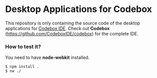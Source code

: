 Desktop Applications for Codebox
===============

This repository is only containing the source code of the desktop applications for [Codebox IDE](https://github.com/CodeboxIDE/codebox).
Check out **Codebox** (https://github.com/CodeboxIDE/codebox) for the complete IDE.

### How to test it?

You need to have **node-webkit** installed.

```
$ npm install .
$ nw ./
```
